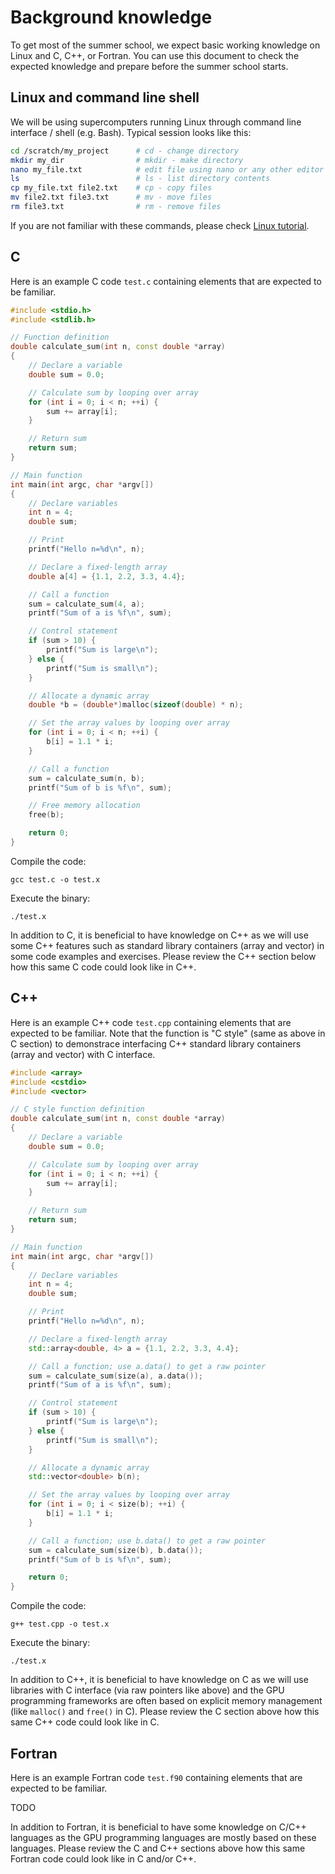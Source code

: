 # Background knowledge

To get most of the summer school, we expect basic working knowledge on Linux and C, C++, or Fortran.
You can use this document to check the expected knowledge and prepare before the summer school starts.

## Linux and command line shell

We will be using supercomputers running Linux through command line interface / shell (e.g. Bash).
Typical session looks like this:
```bash
cd /scratch/my_project      # cd - change directory
mkdir my_dir                # mkdir - make directory
nano my_file.txt            # edit file using nano or any other editor of your choice
ls                          # ls - list directory contents
cp my_file.txt file2.txt    # cp - copy files
mv file2.txt file3.txt      # mv - move files
rm file3.txt                # rm - remove files
```

If you are not familiar with these commands, please check [Linux tutorial](https://docs.csc.fi/support/tutorials/env-guide/).

## C

Here is an example C code `test.c` containing elements that are expected to be familiar.

```cpp
#include <stdio.h>
#include <stdlib.h>

// Function definition
double calculate_sum(int n, const double *array)
{
    // Declare a variable
    double sum = 0.0;

    // Calculate sum by looping over array
    for (int i = 0; i < n; ++i) {
        sum += array[i];
    }

    // Return sum
    return sum;
}

// Main function
int main(int argc, char *argv[])
{
    // Declare variables
    int n = 4;
    double sum;

    // Print
    printf("Hello n=%d\n", n);

    // Declare a fixed-length array
    double a[4] = {1.1, 2.2, 3.3, 4.4};

    // Call a function
    sum = calculate_sum(4, a);
    printf("Sum of a is %f\n", sum);

    // Control statement
    if (sum > 10) {
        printf("Sum is large\n");
    } else {
        printf("Sum is small\n");
    }

    // Allocate a dynamic array
    double *b = (double*)malloc(sizeof(double) * n);

    // Set the array values by looping over array
    for (int i = 0; i < n; ++i) {
        b[i] = 1.1 * i;
    }

    // Call a function
    sum = calculate_sum(n, b);
    printf("Sum of b is %f\n", sum);

    // Free memory allocation
    free(b);

    return 0;
}
```

Compile the code:

    gcc test.c -o test.x

Execute the binary:

    ./test.x

In addition to C, it is beneficial to have knowledge on C++ as we will use some C++ features such as standard library containers (array and vector) in some code examples and exercises.
Please review the C++ section below how this same C code could look like in C++.

## C++

Here is an example C++ code `test.cpp` containing elements that are expected to be familiar.
Note that the function is "C style" (same as above in C section) to demonstrace interfacing C++ standard library containers (array and vector) with C interface.

```cpp
#include <array>
#include <cstdio>
#include <vector>

// C style function definition
double calculate_sum(int n, const double *array)
{
    // Declare a variable
    double sum = 0.0;

    // Calculate sum by looping over array
    for (int i = 0; i < n; ++i) {
        sum += array[i];
    }

    // Return sum
    return sum;
}

// Main function
int main(int argc, char *argv[])
{
    // Declare variables
    int n = 4;
    double sum;

    // Print
    printf("Hello n=%d\n", n);

    // Declare a fixed-length array
    std::array<double, 4> a = {1.1, 2.2, 3.3, 4.4};

    // Call a function; use a.data() to get a raw pointer
    sum = calculate_sum(size(a), a.data());
    printf("Sum of a is %f\n", sum);

    // Control statement
    if (sum > 10) {
        printf("Sum is large\n");
    } else {
        printf("Sum is small\n");
    }

    // Allocate a dynamic array
    std::vector<double> b(n);

    // Set the array values by looping over array
    for (int i = 0; i < size(b); ++i) {
        b[i] = 1.1 * i;
    }

    // Call a function; use b.data() to get a raw pointer
    sum = calculate_sum(size(b), b.data());
    printf("Sum of b is %f\n", sum);

    return 0;
}
```

Compile the code:

    g++ test.cpp -o test.x

Execute the binary:

    ./test.x

In addition to C++, it is beneficial to have knowledge on C as we will use libraries with C interface (via raw pointers like above) and the GPU programming frameworks are often based on explicit memory management (like `malloc()` and `free()` in C).
Please review the C section above how this same C++ code could look like in C.

## Fortran

Here is an example Fortran code `test.f90` containing elements that are expected to be familiar.

TODO

In addition to Fortran, it is beneficial to have some knowledge on C/C++ languages as the GPU programming languages are mostly based on these languages.
Please review the C and C++ sections above how this same Fortran code could look like in C and/or C++.

